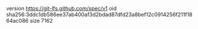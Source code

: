 version https://git-lfs.github.com/spec/v1
oid sha256:3ddc1db586ee37ab400af3d2bdad87dfd23a8bef12c0914256f211f1864ac086
size 7162
